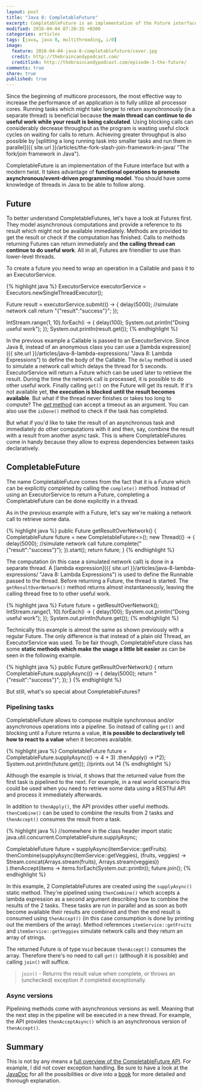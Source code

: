 ```yaml
---
layout: post
title: "Java 8: CompletableFuture"
excerpt: CompletableFuture is an implementation of the Future interface but with a modern twist. It takes advantage of functional operations to promote asynchronous/event-driven programming model.
modified: 2016-04-04 07:20:35 +0300
categories: articles
tags: [java, java 8, multithreading, i/0]
image:
  feature: 2016-04-04-java-8-completablefuture/cover.jpg
  credit: http://thebraincandypodcast.com/
  creditlink: http://thebraincandypodcast.com/episode-3-the-future/
comments: true
share: true
published: true
---
```


Since the beginning of multicore processors, the most effective way to increase the performance of an application is to fully utilize all processor cores. Running tasks which might take longer to return asynchronously (in a separate thread) is beneficial because **the main thread can continue to do useful work while your result is being calculated**. Using blocking calls can considerably decrease throughput as the program is wasting useful clock cycles on waiting for calls to return. Achieving greater throughput is also possible by [splitting a long running task into smaller tasks and run them in parallel]({{ site.url }}/articles/the-fork-slash-join-framework-in-java/ "The fork/join framework in Java").

CompletableFuture is an implementation of the Future interface but with a modern twist. It takes advantage of **functional operations to promote asynchronous/event-driven programming model**. You should have some knowledge of threads in Java to be able to follow along.

## Future

To better understand CompletableFutures, let's have a look at Futures first. They model asynchronous computations and provide a reference to its result which might not be available immediately. Methods are provided to get the result or check if the computation has finished. Calls to methods returning Futures can return immediately and **the calling thread can continue to do useful work**. All in all, Futures are friendlier to use than lower-level threads.

To create a future you need to wrap an operation in a Callable and pass it to an ExecutorService.

{% highlight java %}
ExecutorService executorService = Executors.newSingleThreadExecutor();

Future<String> result = executorService.submit(() -> {
    delay(5000); //simulate network call
    return "{\"result\":\"success\"}";
});

IntStream.range(1, 10).forEach(i -> {
    delay(100);
    System.out.println("Doing useful work");
});
System.out.println(result.get());
{% endhighlight %}

In the previous example a Callable is passed to an ExecutorService. Since Java 8, instead of an anonymous class you can use a [lambda expression]({{ site.url }}/articles/java-8-lambda-expressions/ "Java 8: Lambda Expressions") to define the body of the Callable. The `delay` method is used to simulate a network call which delays the thread for 5 seconds. ExecutorService will return a Future which can be used later to retrieve the result. During the time the network call is processed, it is possible to do other useful work. Finally calling `get()` on the Future will get its result. If it's not available yet, **the execution is blocked until the result becomes available**. But what if the thread never finishes or takes too long to compute? The [*get* method](https://docs.oracle.com/javase/7/docs/api/java/util/concurrent/Future.html "Future JavaDoc") can accept a timeout as an argument. You can also use the `isDone()` method to check if the task has completed.

But what if you'd like to take the result of an asynchronous task and immediately do other computations with it and then, say, combine the result with a result from another async task. This is where CompletableFutures come in handy because they allow to express dependencies between tasks declaratively.

## CompletableFuture

The name CompletableFuture comes from the fact that it is a Future which can be explicitly completed by calling the `complete()` method. Instead of using an ExecutorService to return a Future, completing a CompletableFuture can be done explicitly in a thread.

As in the previous example with a Future, let's say we're making a network call to retrieve some data.

{% highlight java %}
public Future<String> getResultOverNetwork() {
    CompletableFuture<String> future = new CompletableFuture<>();
    new Thread(() -> {
        delay(5000); //simulate network call
        future.complete("{\"result\":\"success\"}");
    }).start();
    return future;
}
{% endhighlight %}

The computation (in this case a simulated network call) is done in a separate thread. A [lambda expression]({{ site.url }}/articles/java-8-lambda-expressions/ "Java 8: Lambda Expressions") is used to define the Runnable passed to the thread. Before returning a Future, the thread is started. The `getResultOverNetwork()` method returns almost instantaneously, leaving the calling thread free to to other useful work.

{% highlight java %}
Future<String> future = getResultOverNetwork();
IntStream.range(1, 10).forEach(i -> {
    delay(100);
    System.out.println("Doing useful work");
});
System.out.println(future.get());
{% endhighlight %}

Technically this example is almost the same as shown previously with a regular Future. The only difference is that instead of a plain old Thread, an ExecutorService was used. To be fair though, CompletableFuture class has some **static methods which make the usage a little bit easier** as can be seen in the following example.

{% highlight java %}
public Future<String> getResultOverNetwork() {
    return CompletableFuture.supplyAsync(() -> {
        delay(5000);
        return "{\"result\":\"success\"}";
    });
}
{% endhighlight %}

But still, what's so special about CompletableFutures?

### Pipelining tasks

CompletableFuture allows to compose multiple synchronous and/or asynchronous operations into a pipeline. So instead of calling `get()` and blocking until a Future returns a value, **it is possible to declaratively tell how to react to a value** when it becomes available.

{% highlight java %}
CompletableFuture<Integer> future = CompletableFuture.supplyAsync(() -> 4 + 3)
                .thenApply(i -> i*2);
System.out.println(future.get());
//prints out 14
{% endhighlight %}

Although the example is trivial, it shows that the returned value from the first task is pipelined to the next. For example, in a real world scenario this could be used when you need to retrieve some data using a RESTful API and process it immediately afterwards.

In addition to `thenApply()`, the API provides other useful methods. `thenCombine()` can be used to combine the results from 2 tasks and `thenAccept()` consumes the result from a task.

{% highlight java %}
//somewhere in the class header
import static java.util.concurrent.CompletableFuture.supplyAsync;

CompletableFuture<Void> future = supplyAsync(itemService::getFruits).
        thenCombine(supplyAsync(itemService::getVeggies),
        (fruits, veggies) -> Stream.concat(Arrays.stream(fruits), Arrays.stream(veggies))
).thenAccept(items -> items.forEach(System.out::println));
future.join();
{% endhighlight %}

In this example, 2 CompletableFutures are created using the `supplyAsync()` static method. They're pipelined using `thenCombine()` which accepts a lambda expression as a second argument describing how to combine the results of the 2 tasks. These tasks are run in parallel and as soon as both become available their results are combined and then the end result is consumed using `thenAccept()` (in this case consumption is done by printing out the members of the array). Method references `itemService::getFruits` and `itemService::getVeggies` simulate network calls and they return an array of strings.

The returned Future is of type `Void` because `thenAccept()` consumes the array. Therefore there's no need to call `get()` (although it is possible) and calling `join()` will suffice.

> `join()` - Returns the result value when complete, or throws an (unchecked) exception if completed exceptionally.

### Async versions

Pipelining methods come with asynchronous versions as well. Meaning that the next step in the pipeline will be executed in a new thread. For example, the API provides `thenAcceptAsync()` which is an asynchronous version of `thenAccept()`.

## Summary

This is not by any means a [full overview of the CompletableFuture API](http://www.nurkiewicz.com/2013/05/java-8-definitive-guide-to.html "thorough overview of the CompletableFuture API"). For example, I did not cover exception handling. Be sure to have a look at the [JavaDoc](https://docs.oracle.com/javase/8/docs/api/java/util/concurrent/CompletableFuture.html "CompletableFuture JavaDoc") for all the possibilities or dive into a [book](https://www.manning.com/books/java-8-in-action "Java 8 in Action") for more detailed and thorough explanation.
